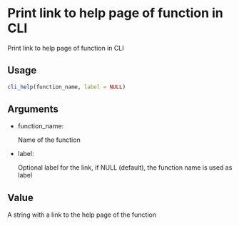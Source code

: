 # Print link to help page of function in CLI

Print link to help page of function in CLI

## Usage

``` r
cli_help(function_name, label = NULL)
```

## Arguments

- function_name:

  Name of the function

- label:

  Optional label for the link, if NULL (default), the function name is
  used as label

## Value

A string with a link to the help page of the function
